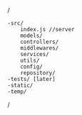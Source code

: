 /

    -src/
        index.js //server
        models/
        controllers/
        middlewares/
        services/
        utils/
        config/
        repository/
    -tests/ [later]    
    -static/
    -temp/    
/